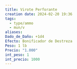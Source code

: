 ```yaml
---
title: Virote Perforante
creation date: 2024-02-20 19:36
tags:
  - type/ammo
  - mun/v
aliases: 
Dado_de_Daño: +1d4
Efecto: Bonificador de Destreza
Peso: 1 lb
Precio: "1.000"
int_peso: 1
int_precio: 1000
---
```


